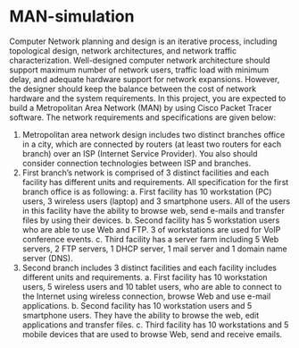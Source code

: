 # MAN-simulation
Computer Network planning and design is an iterative process, including topological design,
network architectures, and network traffic characterization. Well-designed computer network
architecture should support maximum number of network users, traffic load with minimum delay,
and adequate hardware support for network expansions. However, the designer should keep the
balance between the cost of network hardware and the system requirements.
In this project, you are expected to build a Metropolitan Area Network (MAN) by using Cisco
Packet Tracer software.
The network requirements and specifications are given below:
1. Metropolitan area network design includes two distinct branches office in a city, which are 
connected by routers (at least two routers for each branch) over an ISP (Internet Service 
Provider). You also should consider connection technologies between ISP and branches.
2. First branch’s network is comprised of 3 distinct facilities and each facility has different units 
and requirements. All specification for the first branch office is as following:
a. First facility has 10 workstation (PC) users, 3 wireless users (laptop) and 3 smartphone 
users. All of the users in this facility have the ability to browse web, send e-mails and 
transfer files by using their devices.
b. Second facility has 5 workstation users who are able to use Web and FTP. 3 of 
workstations are used for VoIP conference events.
c. Third facility has a server farm including 5 Web servers, 2 FTP servers, 1 DHCP 
server, 1 mail server and 1 domain name server (DNS).
3. Second branch includes 3 distinct facilities and each facility includes different units and 
requirements.
a. First facility has 10 workstation users, 5 wireless users and 10 tablet users, who are able 
to connect to the Internet using wireless connection, browse Web and use e-mail
applications.
b. Second facility has 10 workstation users and 5 smartphone users. They have the 
ability to browse the web, edit applications and transfer files.
c. Third facility has 10 workstations and 5 mobile devices that are used to browse Web,
send and receive emails.
